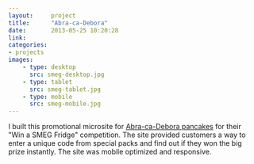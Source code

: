 ```yaml
---
layout:     project
title:      "Abra-ca-Debora"
date:       2013-05-25 10:20:28
link:       
categories:
- projects
images:
    - type: desktop
      src: smeg-desktop.jpg
    - type: tablet
      src: smeg-tablet.jpg
    - type: mobile
      src: smeg-mobile.jpg
---
```


I built this promotional microsite for [Abra-ca-Debora
pancakes](http://www.abra-ca-debora.co.uk) for their "Win a SMEG Fridge"
competition. The site provided customers a way to enter a unique code
from special packs and find out if they won the big prize instantly. The
site was mobile optimized and responsive.
